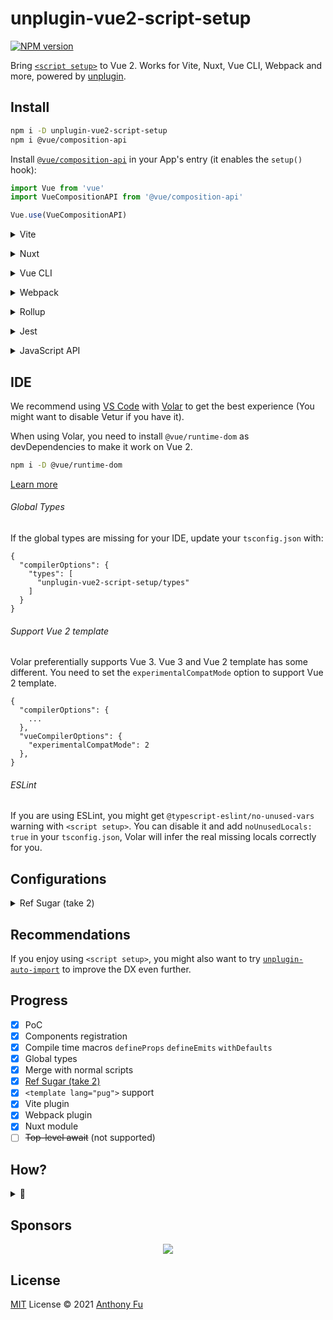 # unplugin-vue2-script-setup

[![NPM version](https://img.shields.io/npm/v/unplugin-vue2-script-setup?color=a1b858&label=)](https://www.npmjs.com/package/unplugin-vue2-script-setup)

Bring [`<script setup>`](https://v3.vuejs.org/api/sfc-script-setup.html#sfc-script-setup) to Vue 2. Works for Vite, Nuxt, Vue CLI, Webpack and more, powered by [unplugin](https://github.com/unjs/unplugin).

## Install

```bash
npm i -D unplugin-vue2-script-setup
npm i @vue/composition-api
```

Install [`@vue/composition-api`](https://github.com/vuejs/composition-api) in your App's entry (it enables the `setup()` hook):

```ts
import Vue from 'vue'
import VueCompositionAPI from '@vue/composition-api'

Vue.use(VueCompositionAPI)
```

<details>
<summary>Vite</summary><br>

```ts
// vite.config.ts
import { defineConfig } from 'vite'
import { createVuePlugin as Vue2 } from 'vite-plugin-vue2'
import ScriptSetup from 'unplugin-vue2-script-setup/vite'

export default defineConfig({
  plugins: [
    Vue2(),
    ScriptSetup({ /* options */ }),
  ],
})
```

Example: [`playground/`](./playground/)

<br></details>

<details>
<summary>Nuxt</summary><br>

> From v0.28.0 of `@nuxtjs/composition-api`, this plugin is included and enabled out-of-box.

```bash
npm i @nuxtjs/composition-api
```

```ts
// nuxt.config.js
export default {
  buildModules: [
    '@nuxtjs/composition-api/module',
  ],
  scriptSetup: { /* options */ },
}
```

> This module works for both Nuxt 2 and [Nuxt Vite](https://github.com/nuxt/vite)

Example: [`examples/nuxt`](./examples/nuxt)

###### Component Meta

Note that `<script setup>` could co-exist with `<script>`, if you want to define component metadata like `layout` or `head` for Nuxt, you can do it this way:
  
```html
<script setup lang="ts">
// your script setup
</script>

<script lang="ts">
// the normal script
export default {
  layout: 'user',
  // ...other meta
}
</script>
```
  
###### TypeScript

To use TypeScript with Nuxt, install the [`@nuxtjs/typescript-module`](https://typescript.nuxtjs.org/) but disable the type check:

```bash
npm i -D @nuxt/typescript-build vue-tsc
```

```ts
// nuxt.config.js
export default {
  buildModules: [
    ['@nuxt/typescript-build', { typeCheck: false }],
    '@nuxtjs/composition-api/module',
    'unplugin-vue2-script-setup/nuxt',
  ],
}
```

And then use [`vue-tsc`](https://github.com/johnsoncodehk/volar) to do the type check at build time:

```jsonc
// package.json
{
  "scripts": {
    "dev": "nuxt",
    "build": "vue-tsc --noEmit && nuxt build"
  }
}
```

<br></details>

<details>
<summary>Vue CLI</summary><br>

```ts
// vue.config.js

module.exports = {
  configureWebpack: {
    plugins: [
      require('unplugin-vue2-script-setup/webpack')({ /* options */ }),
    ],
  },
}
```

Example: [`examples/vue-cli`](./examples/vue-cli)

###### TypeScript

To use TypeScript with Vue CLI, install `@vue/cli-plugin-typescript` but disable the type check:

```bash
npm i -D @vue/cli-plugin-typescript vue-tsc
```

```ts
module.exports = {
  configureWebpack: {
    plugins: [
      require('unplugin-vue2-script-setup/webpack')({ /* options */ }),
    ],
  },
  chainWebpack(config) {
    // disable type check and let `vue-tsc` handles it
    config.plugins.delete('fork-ts-checker')
  },
}
```

And then use [`vue-tsc`](https://github.com/johnsoncodehk/volar) to do the type check at build time:

```jsonc
// package.json
{
  "scripts": {
    "dev": "vue-cli-service serve",
    "build": "vue-tsc --noEmit && vue-cli-service build"
  }
}
```

<br></details>

<details>
<summary>Webpack</summary><br>

```ts
// webpack.config.js
module.exports = {
  /* ... */
  plugins: [
    require('unplugin-vue2-script-setup/webpack')({ /* options */ }),
  ]
}
```

<br></details>

<details>
<summary>Rollup</summary><br>

```ts
// rollup.config.js
import Vue from 'rollup-plugin-vue'
import ScriptSetup from 'unplugin-vue2-script-setup/rollup'

export default {
  plugins: [
    Vue(),
    ScriptSetup({ /* options */ }),
  ]
}
```

<br></details>

<details>
<summary>Jest</summary><br>

```bash
npm i -D vue-jest
```

```ts
// jest.config.js
module.exports = {
  transform: {
    '.*\\.(vue)$': 'unplugin-vue2-script-setup/jest',
  },
}
```

<br></details>

<details>
<summary>JavaScript API</summary><br>

```ts
import { transform } from 'unplugin-vue2-script-setup'

const Vue2SFC = transform(`
<template>
  <!-- ... -->
</template>

<script setup>
  // ...
</script>
`)
```

<br></details>

## IDE

We recommend using [VS Code](https://code.visualstudio.com/) with [Volar](https://github.com/johnsoncodehk/volar) to get the best experience (You might want to disable Vetur if you have it).

When using Volar, you need to install `@vue/runtime-dom` as devDependencies to make it work on Vue 2.

```bash
npm i -D @vue/runtime-dom
```

[Learn more](https://github.com/johnsoncodehk/volar#using)

###### Global Types

If the global types are missing for your IDE, update your `tsconfig.json` with:

```jsonc
{
  "compilerOptions": {
    "types": [
      "unplugin-vue2-script-setup/types"
    ]
  }
}
```

###### Support Vue 2 template

Volar preferentially supports Vue 3. Vue 3 and Vue 2 template has some different. You need to set the `experimentalCompatMode` option to support Vue 2 template.

```jsonc
{
  "compilerOptions": {
    ...
  },
  "vueCompilerOptions": {
    "experimentalCompatMode": 2
  },
}
```

###### ESLint

If you are using ESLint, you might get `@typescript-eslint/no-unused-vars` warning with `<script setup>`. You can disable it and add `noUnusedLocals: true` in your `tsconfig.json`, Volar will infer the real missing locals correctly for you. 

## Configurations

<details>
  <summary>
    Ref Sugar (take 2)
  </summary>

In v0.5.x, we shipped the **experimental** [Ref Sugar (take 2)](https://github.com/vuejs/rfcs/discussions/369) implementation based on Vue 3's [`@vue/ref-transform`](https://github.com/vuejs/vue-next/tree/master/packages/ref-transform) package. Notice the syntax is not settled yet and might be changed in the future updates. **Use at your own risk!**

To enabled it, pass the option:

```ts
ScriptSetup({
  refTransform: true
})
```

To get TypeScript support, update your `tsconfig.json` with:

```jsonc
{
  "compilerOptions": {
    "types": [
      "unplugin-vue2-script-setup/types",
      "unplugin-vue2-script-setup/ref-macros"
    ]
  }
}
```

</details>

## Recommendations

If you enjoy using `<script setup>`, you might also want to try [`unplugin-auto-import`](https://github.com/antfu/unplugin-auto-import) to improve the DX even further.

## Progress

- [x] PoC
- [x] Components registration
- [x] Compile time macros `defineProps` `defineEmits` `withDefaults`
- [x] Global types
- [x] Merge with normal scripts
- [x] [Ref Sugar (take 2)](https://github.com/vuejs/rfcs/discussions/369)
- [x] `<template lang="pug">` support
- [x] Vite plugin
- [x] Webpack plugin
- [x] Nuxt module
- [ ] ~~Top-level await~~ (not supported)

## How?

<details>
  <summary>
    👀
  </summary>

![image](https://user-images.githubusercontent.com/11247099/130307245-20f9342e-377b-4565-b55d-1b91741b5c0f.png)

It's made possible by transforming the `<script setup>` syntax back to normal `<script>` and let the Vue 2 SFC compiler handle the rest.

<br></details>

## Sponsors

<p align="center">
  <a href="https://cdn.jsdelivr.net/gh/antfu/static/sponsors.svg">
    <img src='https://cdn.jsdelivr.net/gh/antfu/static/sponsors.svg'/>
  </a>
</p>

## License

[MIT](./LICENSE) License © 2021 [Anthony Fu](https://github.com/antfu)
